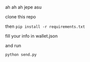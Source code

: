ah ah ah jepe asu

clone this repo

then
`pip install -r requirements.txt`

fill your info in wallet.json

and run

`python send.py`
